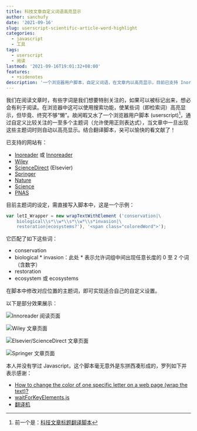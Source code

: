 ```yaml
---
title: 科技文章自定义词语高亮显示
author: sanchufy
date: '2021-09-16'
slug: userscript-scientific-article-word-highlight
categories:
  - javascript
  - 工具
tags:
  - userscript
  - 阅读
lastmod: '2021-09-16T19:01:32+08:00'
features:
  - +sidenotes
description: '一个浏览器用户脚本，自定义词语，在文章内以高亮显示，目前已支持 Inoreader、Elsevier、Wiley、Springer、Nature、Science、PNAS 各网站'
---
```


我们在阅读文章时，有些字词是我们想要特别关注的，如果可以被标记出来，想必会有利于阅读。在浏览器中这可以使用搜索功能，使某些词（即检索词）高亮显示，但毕竟、终究不够“懒”。故闲暇又水了一个浏览器用户脚本 (userscript)[^1]，通过自定义比较关注的一至多个主题词（允许使用正则表达式），当文章中一旦出现这些主题词时则自动以高亮显示。结合翻译脚本，~~又~~可以愉快的看文献了！

[^1]: 前一个是：[科技文章标题翻译脚本](/post/21/08/userscript-scientific-article-title-translation/)

已支持的网站有：

- [Inoreader](https://www.inoreader.com/) 或 [Innoreader](https://www.innoreader.com/)
- [Wiley](https://onlinelibrary.wiley.com/)
- [ScienceDirect](http://www.sciencedirect.com/) (Elsevier)
- [Springer](https://link.springer.com/)
- [Nature](https://www.nature.com/)
- [Science](https://www.science.org/)
- [PNAS](https://www.pnas.org/)

目前主题词的设定，需直接写入脚本中，这是一个示例：

``` js
var letI_Wrapper = new wrapTextWithElement ('conservation|\
    biological\\s*\\w*\\s*\\w*\\s*invasion|\
    restoration|ecosystems?'), '<span class="coloredWord">');
```

它匹配了如下这些词：

- conservation
- biological * invasion：此处 * 表示允许词组中间出现任意长度的 0 至 2 个词（含数字）
- restoration
- ecosystem 或 ecosystems

在脚本中修改对应位置的主题词，即可实现适合自己的自定义设置。

以下是部分效果展示：

![Innoreader 阅读页面](/assets/image/21-09-innoreader-highlight.png "Figure 1: Innoreader 主题词高亮")

![Wiley 文章页面](/assets/image/21-09-Wiley-highlight.png "Figure 2: Wiley 主题词高亮")

![Elsevier/ScienceDirect 文章页面](/assets/image/21-09-ScienceDirect-highlight.png "Figure 3: Elsevier/ScienceDirect 主题词高亮")

![Springer 文章页面](/assets/image/21-09-Springer-highlight.png "Figure 4: Springer 主题词高亮")


本人并没有学过 Javascript，这个脚本毫无意外是东拼西凑形成的，罗列如下并表示感谢：

- [How to change the color of one specific letter on a web page (wrap the text)?](https://stackoverflow.com/a/14178388)
- [waitForKeyElements.js](https://gist.github.com/BrockA/2625891)
- [翻译机](https://greasyfork.org/zh-CN/scripts/378277-%E7%BF%BB%E8%AF%91%E6%9C%BA/code)
